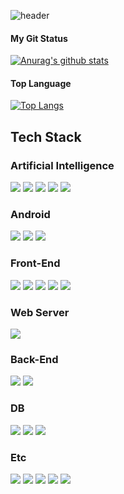 ![header](https://capsule-render.vercel.app/api?type=slice&color=gradient&height=160&section=header&text=Hi!%20I'm%20Juni!&fontAlign=50&fontAlignY=70&fontSize=90&fontColor=000000)

<h4>My Git Status</h4>

[![Anurag's github stats](https://github-readme-stats.vercel.app/api?username=juni5184&show_icons=true&theme={theme})](https://github.com/anuraghazra/github-readme-stats)


<h4>Top Language</h4>

[![Top Langs](https://github-readme-stats.vercel.app/api/top-langs/?username=juni5184&exclude_repo=hackathon&layout=compact&langs_count=10)](https://github.com/anuraghazra/github-readme-stats)


## Tech Stack

### Artificial Intelligence
<img src="https://img.shields.io/badge/Python-3776AB?&style=flat-square&logo=Python&logoColor=white"/> <img src="https://img.shields.io/badge/Tensorflow-ff6f00?&style=flat-square&logo=Tensorflow&logoColor=white"/> <img src="https://img.shields.io/badge/PyTorch-ee4c2c?&style=flat-square&logo=Pytorch&logoColor=white"/>  <img src="https://img.shields.io/badge/PyCharm-000000?&style=flat-square&logo=PyCharm&logoColor=white"/> <img src="https://img.shields.io/badge/Junpyter-f37626?&style=flat-square&logo=Jupyter&logoColor=white"/> 

### Android
<img src="https://img.shields.io/badge/Java-007396?style=flat-square&logo=Java&logoColor=white"/> <img src="https://img.shields.io/badge/Android-3DDC84?style=flat-square&logo=Android&logoColor=white"/> <img src="https://img.shields.io/badge/Android Studio-3DDC84?style=flat-square&logo=AndroidStudio&logoColor=white"/> 


### Front-End
<img src="https://img.shields.io/badge/HTML5-E34F26?style=flat-square&logo=HTML5&logoColor=white"/> <img src="https://img.shields.io/badge/CSS3-1572B6?style=flat-square&logo=CSS3&logoColor=white"/> <img src="https://img.shields.io/badge/Javascript-F7DF1E?style=flat-square&logo=Javascript&logoColor=white"/> <img src="https://img.shields.io/badge/Atom-66595c?style=flat-square&logo=Atom&logoColor=white"/> <img src="https://img.shields.io/badge/Visual Studio Code-007ACC?style=flat-square&logo=VisualStudioCode&logoColor=white"/> 

### Web Server
<img src="https://img.shields.io/badge/Apache-D22128?style=flat-square&logo=Apache&logoColor=white"/>

### Back-End
<img src="https://img.shields.io/badge/PHP-777BB4?style=flat-square&logo=PHP&logoColor=white"/> <img src="https://img.shields.io/badge/Amazon EC2-ff9900?style=flat-square&logo=AmazonEc2&logoColor=white"/> 

### DB
<img src="https://img.shields.io/badge/MySQL-4479A1?style=flat-square&logo=MySQL&logoColor=white"/> <img src="https://img.shields.io/badge/MSSQL-5e5e5e?style=flat-square&logo=MSSQL&logoColor=white"/> <img src="https://img.shields.io/badge/SQLite-003B57?style=flat-square&logo=SQLite&logoColor=white"/>

### Etc
<img src="https://img.shields.io/badge/Unity-FFFFFF?style=flat-square&logo=Unity&logoColor=black"/> <img src="https://img.shields.io/badge/C Sharp-239120?style=flat-square&logo=CSharp&logoColor=white"/> <img src="https://img.shields.io/badge/VSTO-CC3333?style=flat-square&logo=VSTO&logoColor=white"/> <img src="https://img.shields.io/badge/. NET-512bd4?style=flat-square&logo=.Net&logoColor=white"/> <img src="https://img.shields.io/badge/C++-00599C?style=flat-square&logo=C++&logoColor=white"/>